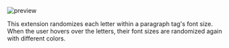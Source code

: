 ![preview](mini4.png)

This extension randomizes each letter within a paragraph tag's font size. When the user hovers over the letters, their font sizes are randomized again with different colors.
